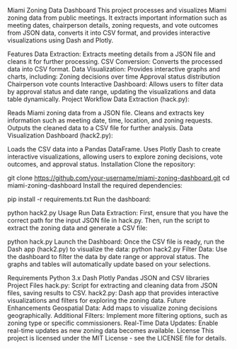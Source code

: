 Miami Zoning Data Dashboard
This project processes and visualizes Miami zoning data from public meetings. It extracts important information such as meeting dates, chairperson details, zoning requests, and vote outcomes from JSON data, converts it into CSV format, and provides interactive visualizations using Dash and Plotly.

Features
Data Extraction: Extracts meeting details from a JSON file and cleans it for further processing.
CSV Conversion: Converts the processed data into CSV format.
Data Visualization: Provides interactive graphs and charts, including:
Zoning decisions over time
Approval status distribution
Chairperson vote counts
Interactive Dashboard: Allows users to filter data by approval status and date range, updating the visualizations and data table dynamically.
Project Workflow
Data Extraction (hack.py):

Reads Miami zoning data from a JSON file.
Cleans and extracts key information such as meeting date, time, location, and zoning requests.
Outputs the cleaned data to a CSV file for further analysis.
Data Visualization Dashboard (hack2.py):

Loads the CSV data into a Pandas DataFrame.
Uses Plotly Dash to create interactive visualizations, allowing users to explore zoning decisions, vote outcomes, and approval status.
Installation
Clone the repository:

git clone https://github.com/your-username/miami-zoning-dashboard.git
cd miami-zoning-dashboard
Install the required dependencies:

pip install -r requirements.txt
Run the dashboard:

python hack2.py
Usage
Run Data Extraction: First, ensure that you have the correct path for the input JSON file in hack.py. Then, run the script to extract the zoning data and generate a CSV file:

python hack.py
Launch the Dashboard: Once the CSV file is ready, run the Dash app (hack2.py) to visualize the data:
python hack2.py
Filter Data: Use the dashboard to filter the data by date range or approval status. The graphs and tables will automatically update based on your selections.

Requirements
Python 3.x
Dash
Plotly
Pandas
JSON and CSV libraries
Project Files
hack.py: Script for extracting and cleaning data from JSON files, saving results to CSV.
hack2.py: Dash app that provides interactive visualizations and filters for exploring the zoning data.
Future Enhancements
Geospatial Data: Add maps to visualize zoning decisions geographically.
Additional Filters: Implement more filtering options, such as zoning type or specific commissioners.
Real-Time Data Updates: Enable real-time updates as new zoning data becomes available.
License
This project is licensed under the MIT License - see the LICENSE file for details.
